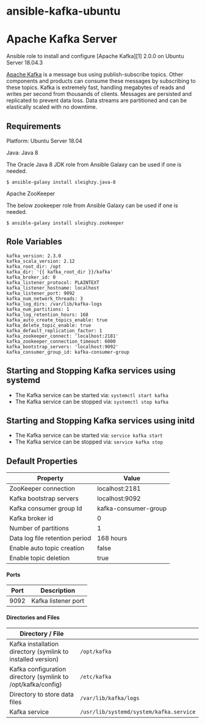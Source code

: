 # ansible-kafka-ubuntu
# Apache Kafka Server

Ansible role to install and configure [Apache Kafka][1] 2.0.0 on Ubuntu Server 18.04.3


[Apache Kafka](http://kafka.apache.org/) is a message bus using
publish-subscribe topics. Other components and products can consume these
messages by subscribing to these topics. Kafka is extremely fast, handling
megabytes of reads and writes per second from thousands of clients. Messages are
persisted and replicated to prevent data loss. Data streams are partitioned and
can be elastically scaled with no downtime.

## Requirements

Platform: Ubuntu Server 18.04 

Java: Java 8

The Oracle Java 8 JDK role from Ansible Galaxy can be used if one is needed.

`$ ansible-galaxy install sleighzy.java-8`

Apache ZooKeeper

The below zookeeper role from Ansible Galaxy can be used if one is needed.

`$ ansible-galaxy install sleighzy.zookeeper`

## Role Variables

    kafka_version: 2.3.0
    kafka_scala_version: 2.12
    kafka_root_dir: /opt
    kafka_dir: '{{ kafka_root_dir }}/kafka'
    kafka_broker_id: 0
    kafka_listener_protocol: PLAINTEXT
    kafka_listener_hostname: localhost
    kafka_listener_port: 9092
    kafka_num_network_threads: 3
    kafka_log_dirs: /var/lib/kafka-logs
    kafka_num_partitions: 1
    kafka_log_retention_hours: 168
    kafka_auto_create_topics_enable: true
    kafka_delete_topic_enable: true
    kafka_default_replication_factor: 1
    kafka_zookeeper_connect: 'localhost:2181'
    kafka_zookeeper_connection_timeout: 6000
    kafka_bootstrap_servers: 'localhost:9092'
    kafka_consumer_group_id: kafka-consumer-group

## Starting and Stopping Kafka services using systemd

- The Kafka service can be started via: `systemctl start kafka`
- The Kafka service can be stopped via: `systemctl stop kafka`

## Starting and Stopping Kafka services using initd

- The Kafka service can be started via: `service kafka start`
- The Kafka service can be stopped via: `service kafka stop`

## Default Properties

| Property                       | Value                |
| ------------------------------ | -------------------- |
| ZooKeeper connection           | localhost:2181       |
| Kafka bootstrap servers        | localhost:9092       |
| Kafka consumer group Id        | kafka-consumer-group |
| Kafka broker id                | 0                    |
| Number of partitions           | 1                    |
| Data log file retention period | 168 hours            |
| Enable auto topic creation     | false                |
| Enable topic deletion          | true                 |

#### Ports

| Port | Description         |
| ---- | ------------------- |
| 9092 | Kafka listener port |

#### Directories and Files

| Directory / File                                             |                                         |
| ------------------------------------------------------------ | --------------------------------------- |
| Kafka installation directory (symlink to installed version)  | `/opt/kafka`                            |
| Kafka configuration directory (symlink to /opt/kafka/config) | `/etc/kafka`                            |
| Directory to store data files                                | `/var/lib/kafka/logs`                   |
| Kafka service                                                | `/usr/lib/systemd/system/kafka.service` |
